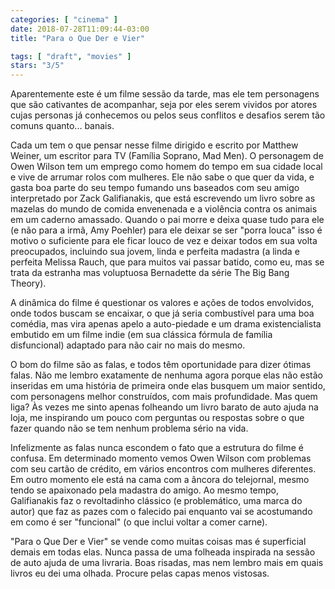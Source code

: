```yaml
---
categories: [ "cinema" ]
date: 2018-07-28T11:09:44-03:00
title: "Para o Que Der e Vier"

tags: [ "draft", "movies" ]
stars: "3/5"
---
```

Aparentemente este é um filme sessão da tarde, mas ele tem personagens que são cativantes de acompanhar, seja por eles serem vividos por atores cujas personas já conhecemos ou pelos seus conflitos e desafios serem tão comuns quanto... banais.

Cada um tem o que pensar nesse filme dirigido e escrito por Matthew Weiner, um escritor para TV (Família Soprano, Mad Men). O personagem de Owen Wilson tem um emprego como homem do tempo em sua cidade local e vive de arrumar rolos com mulheres. Ele não sabe o que quer da vida, e gasta boa parte do seu tempo fumando uns baseados com seu amigo interpretado por Zack Galifianakis, que está escrevendo um livro sobre as mazelas do mundo de comida envenenada e a violência contra os animais em um caderno amassado. Quando o pai morre e deixa quase tudo para ele (e não para a irmã, Amy Poehler) para ele deixar se ser "porra louca" isso é motivo o suficiente para ele ficar louco de vez e deixar todos em sua volta preocupados, incluindo sua jovem, linda e perfeita madastra (a linda e perfeita Melissa Rauch, que para muitos vai passar batido, como eu, mas se trata da estranha mas voluptuosa Bernadette da série The Big Bang Theory).

A dinâmica do filme é questionar os valores e ações de todos envolvidos, onde todos buscam se encaixar, o que já seria combustível para uma boa comédia, mas vira apenas apelo a auto-piedade e um drama existencialista embutido em um filme indie (em sua clássica fórmula de família disfuncional) adaptado para não cair no mais do mesmo.

O bom do filme são as falas, e todos têm oportunidade para dizer ótimas falas. Não me lembro exatamente de nenhuma agora porque elas não estão inseridas em uma história de primeira onde elas busquem um maior sentido, com personagens melhor construídos, com mais profundidade. Mas quem liga? Às vezes me sinto apenas folheando um livro barato de auto ajuda na loja, me inspirando um pouco com perguntas ou respostas sobre o que fazer quando não se tem nenhum problema sério na vida.

Infelizmente as falas nunca escondem o fato que a estrutura do filme é confusa. Em determinado momento vemos Owen Wilson com problemas com seu cartão de crédito, em vários encontros com mulheres diferentes. Em outro momento ele está na cama com a âncora do telejornal, mesmo tendo se apaixonado pela madastra do amigo. Ao mesmo tempo, Galifianakis faz o revoltadinho clássico (e problemático, uma marca do autor) que faz as pazes com o falecido pai enquanto vai se acostumando em como é ser "funcional" (o que inclui voltar a comer carne).

"Para o Que Der e Vier" se vende como muitas coisas mas é superficial demais em todas elas. Nunca passa de uma folheada inspirada na sessão de auto ajuda de uma livraria. Boas risadas, mas nem lembro mais em quais livros eu dei uma olhada. Procure pelas capas menos vistosas.
